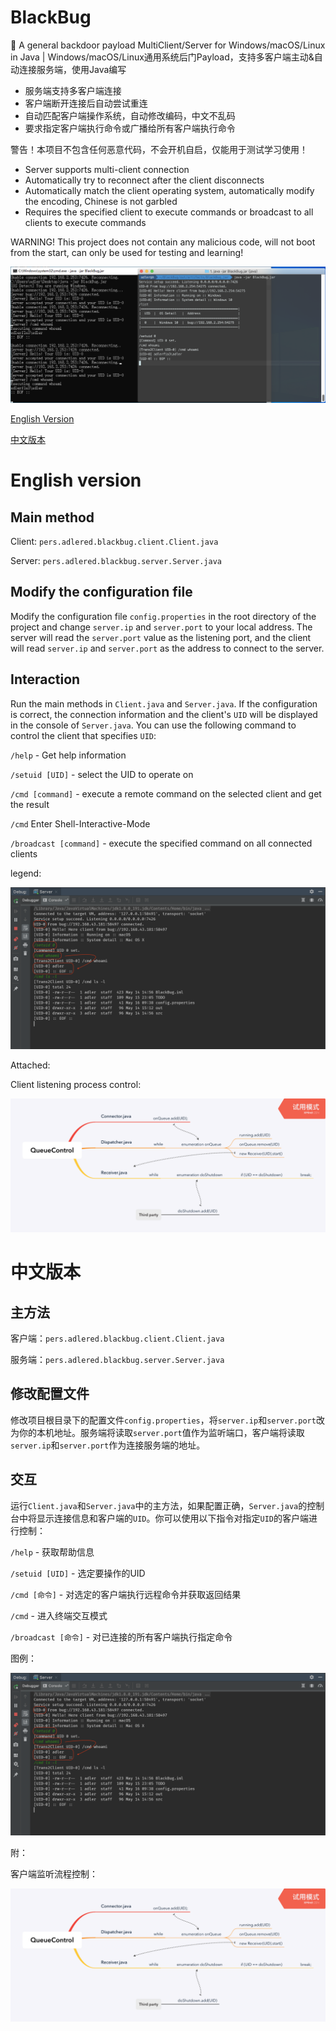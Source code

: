 # BlackBug
:bug: A general backdoor payload MultiClient/Server for Windows/macOS/Linux in Java | Windows/macOS/Linux通用系统后门Payload，支持多客户端主动&amp;自动连接服务端，使用Java编写

* 服务端支持多客户端连接
* 客户端断开连接后自动尝试重连
* 自动匹配客户端操作系统，自动修改编码，中文不乱码
* 要求指定客户端执行命令或广播给所有客户端执行命令

警告！本项目不包含任何恶意代码，不会开机自启，仅能用于测试学习使用！

* Server supports multi-client connection
* Automatically try to reconnect after the client disconnects
* Automatically match the client operating system, automatically modify the encoding, Chinese is not garbled
* Requires the specified client to execute commands or broadcast to all clients to execute commands

WARNING! This project does not contain any malicious code, will not boot from the start, can only be used for testing and learning!

![Demo](/images/Demo.png)

[English Version](#english-version)

[中文版本](#中文版本)

# English version

## Main method

Client: `pers.adlered.blackbug.client.Client.java`

Server: `pers.adlered.blackbug.server.Server.java`

## Modify the configuration file

Modify the configuration file `config.properties` in the root directory of the project and change `server.ip` and `server.port` to your local address. The server will read the `server.port` value as the listening port, and the client will read `server.ip` and `server.port` as the address to connect to the server.

## Interaction

Run the main methods in `Client.java` and `Server.java`. If the configuration is correct, the connection information and the client's `UID` will be displayed in the console of `Server.java`. You can use the following command to control the client that specifies `UID`:

`/help` - Get help information

`/setuid [UID]` - select the UID to operate on

`/cmd [command]` - execute a remote command on the selected client and get the result

`/cmd` Enter Shell-Interactive-Mode

`/broadcast [command]` - execute the specified command on all connected clients

legend:

![DEMO](/images/Guide.png)

Attached:

Client listening process control:

![QueueControl](/images/QueueControl.png)

# 中文版本

## 主方法

客户端：`pers.adlered.blackbug.client.Client.java`

服务端：`pers.adlered.blackbug.server.Server.java`

## 修改配置文件

修改项目根目录下的配置文件`config.properties`，将`server.ip`和`server.port`改为你的本机地址。服务端将读取`server.port`值作为监听端口，客户端将读取`server.ip`和`server.port`作为连接服务端的地址。

## 交互

运行`Client.java`和`Server.java`中的主方法，如果配置正确，`Server.java`的控制台中将显示连接信息和客户端的`UID`。你可以使用以下指令对指定`UID`的客户端进行控制：

`/help` - 获取帮助信息

`/setuid [UID]` - 选定要操作的UID

`/cmd [命令]` - 对选定的客户端执行远程命令并获取返回结果

`/cmd` - 进入终端交互模式

`/broadcast [命令]` - 对已连接的所有客户端执行指定命令

图例：

![DEMO](/images/Guide.png)

附：

客户端监听流程控制：

![QueueControl](/images/QueueControl.png)

